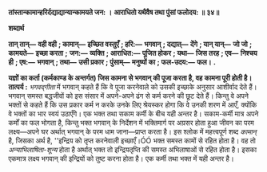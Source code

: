 **तांस्तान्कामान्हरिर्दद्याद्यान्यान्कामयते जन: ।** **आराधितो यथैवैष तथा पुंसां फलोदय: ॥ ३४॥** 

**शब्दार्थ** 

**तान् तान्—** **वही वही** **; कामान्—** **इच्छित वस्तुएँ** **; हरि:—** **भगवान्** **; दद्यात्—** **देंगे** **; यान् यान्—** **जो जो** **; कामयते—** **इच्छा करता** **;** **जन:—** **व्यक्ति** **; आराधित:—** **पूजित होकर** **; यथा—** **जिस तरह** **; एव—** **निश्चय ही** **; एष:—** **भगवान्** **; तथा—** **उसी प्रकार** **; पुंसाम्—** **मनुष्यों का** **; फल-उदय:—** **फल।** **.** 

**यज्ञों का कर्ता (कर्मकाण्ड के अन्तर्गत) जिस कामना से भगवान् की पूजा करता है, वह** **कामना पूरी होती है।** **तात्पर्य :** *भगवद्गीता* में भगवान् कहते हैं कि वे पूजा करनेवाले को उसकी इच्छाके अनुसार आशीर्वाद देते हैं। भगवान् समस्त बद्धजीवों को इस संसार में अपने-अपने ढंग से कर्म करने की छूट देते हैं। किन्तु वे अपने भक्तों से कहते हैं कि उस प्रकार कर्म न करके उनके लिए श्रेयस्कर होगा कि वे उनकी शरण में आएँ, क्योंकि वे भक्तों का भार स्वयं उठाएँगे। एक भक्त तथा सकाम कर्मी के बीच यही अन्तर है। सकाम-कर्मी मात्र अपने कर्मों का फल भोगता है, किन्तु भक्त भगवान् के निर्देशन में भक्तिमार्ग पर अग्रसर होता हुआ जीवन का परम लक्ष्य—अपने घर अर्थात् भगवान् के परम धाम जाना—प्राप्त करता है। इस श्लोक में महत्त्वपूर्ण शब्द *कामान्* है, जिसका अर्थ है, ''इन्द्रिय को तृप्त करनेवाली इच्छाएँ।ÓÓ भक्त समस्त कामों से रहित होता है। वह तो *अन्याभिलाषिता-शून्य* होता है अर्थात् भक्त तो इन्द्रियतृप्ति की समस्त अभिलाषाओं से रहित होता है। इसका एकमात्र लक्ष्य भगवान् की इन्द्रियों को तुष्ट करना होता है। एक कर्मी तथा भक्त में यही अन्तर है।  